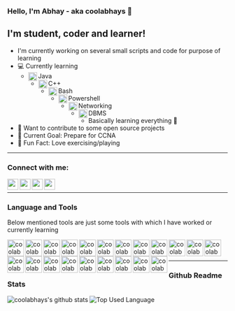 ### Hello, I'm Abhay - aka coolabhays 👋

## I'm student, coder and learner!
- I'm currently working on several small scripts and code for purpose of learning
- ‍💻 Currently learning
	- <img align="left" alt="coolabhays | java" width="20px" src="https://cdn.jsdelivr.net/npm/simple-icons@3.6.1/icons/java.svg" />Java
	- <img align="left" alt="coolabhays | cplusplus" width="20px" src="https://cdn.jsdelivr.net/npm/simple-icons@3.6.1/icons/cplusplus.svg" />C++
	- <img align="left" alt="coolabhays | bash" width="20px" src="https://cdn.jsdelivr.net/npm/simple-icons@3.6.1/icons/gnubash.svg" />Bash
	- <img align="left" alt="coolabhays | powershell" width="20px" src="https://cdn.jsdelivr.net/npm/simple-icons@3.6.1/icons/powershell.svg" />Powershell
	- <img align="left" alt="coolabhays | networking" width="20px" src="https://cdn.jsdelivr.net/npm/simple-icons@3.6.1/icons/nintendonetwork.svg" />Networking
	- <img align="left" alt="coolabhays | dbms" width="20px" src="https://cdn.jsdelivr.net/npm/simple-icons@3.6.1/icons/mariadb.svg" />DBMS
	- Basically learning everything  🤣
- 🔧 Want to contribute to some open source projects
- 🔗 Current Goal: Prepare for CCNA
- 🤸 Fun Fact: Love exercising/playing

---

### Connect with me:

[<img align="left" alt="coolabhays | Twitter" width="25px" src="https://cdn.jsdelivr.net/npm/simple-icons@v3/icons/twitter.svg" />][twitter]
[<img align="left" alt="coolabhays | LinkedIn" width="25px" src="https://cdn.jsdelivr.net/npm/simple-icons@v3/icons/linkedin.svg" />][linkedin]
[<img align="left" alt="coolabhays | Facebook" width="25px" src="https://cdn.jsdelivr.net/npm/simple-icons@3.6.1/icons/facebook.svg" />][facebook]
[<img align="left" alt="coolabhays | Instagram" width="25px" src="https://cdn.jsdelivr.net/npm/simple-icons@3.6.1/icons/instagram.svg" />][instagram]


<br/>

---

### Language and Tools

Below mentioned tools are just some tools with which I have worked or currently learning

[<img align="left" alt="coolabhays | Vim" width="38px" src="https://icons.iconarchive.com/icons/papirus-team/papirus-apps/512/vim-icon.png" />][vim]
[<img align="left" alt="coolabhays | Linux" width="38px" src="https://icons.iconarchive.com/icons/tatice/operating-systems/256/Linux-icon.png" />][linux]
[<img align="left" alt="coolabhays | BSD" width="38px" src="https://icons.iconarchive.com/icons/icons8/windows-8/256/Systems-Free-Bsd-icon.png" />][bsd]
[<img align="left" alt="coolabhays | Cisco" width="38px" src="https://cdn4.iconfinder.com/data/icons/flat-brand-logo-2/512/cisco-512.png" />][cisco]
[<img align="left" alt="coolabhays | C" width="38px" src="https://cdn.iconscout.com/icon/free/png-512/c-programming-569564.png" />][c]
[<img align="left" alt="coolabhays | C++" width="38px" src="https://cdn.iconscout.com/icon/free/png-512/c-4-226082.png" />][c++]
[<img align="left" alt="coolabhays | Java" width="38px" src="https://icons.iconarchive.com/icons/tatice/cristal-intense/256/Java-icon.png" />][java]
[<img align="left" alt="coolabhays | Python" width="38px" src="https://icons.iconarchive.com/icons/papirus-team/papirus-apps/256/python-icon.png" />][python]
[<img align="left" alt="coolabhays | Selenium" width="38px" src="https://icon-library.com/images/rest-api-icon/rest-api-icon-8.jpg" />][selenium]
[<img align="left" alt="coolabhays | Flask" width="38px" src="https://cdn.jsdelivr.net/npm/simple-icons@3.6.1/icons/flask.svg" />][flask]
[<img align="left" alt="coolabhays | RESTful" width="38px" src="https://icon-library.com/images/rest-api-icon/rest-api-icon-8.jpg" />][restful]
[<img align="left" alt="coolabhays | Javascript" width="38px" src="https://www.freepnglogos.com/uploads/javascript-png/javascript-vector-logo-yellow-png-transparent-javascript-vector-12.png" />][vim]
[<img align="left" alt="coolabhays | Php" width="38px" src="https://icons.iconarchive.com/icons/graphics-vibe/developer/256/php-icon.png" />][php]
[<img align="left" alt="coolabhays | HTML" width="38px" src="https://icons.iconarchive.com/icons/cornmanthe3rd/plex/256/Other-html-5-icon.png" />][html]
[<img align="left" alt="coolabhays | CSS" width="38px" src="https://icons.iconarchive.com/icons/martz90/hex/256/css-3-icon.png" />][css]
[<img align="left" alt="coolabhays | Bash" width="38px" src="https://icon-library.com/images/bash-icon/bash-icon-24.jpg" />][bash]
[<img align="left" alt="coolabhays | Powershell" width="38px" src="https://cdn.iconscout.com/icon/free/png-512/powershell-2-569189.png" />][powershell]
[<img align="left" alt="coolabhays | Mariadb" width="38px" src="https://cdn.iconscout.com/icon/free/png-64/mariadb-226022.png" />][mariadb]
[<img align="left" alt="coolabhays | MySQL" width="38px" src="https://icons.iconarchive.com/icons/papirus-team/papirus-apps/256/mysql-workbench-icon.png" />][mysql]
[<img align="left" alt="coolabhays | Git" width="38px" src="https://upload.wikimedia.org/wikipedia/commons/thumb/3/3f/Git_icon.svg/1024px-Git_icon.svg.png" />][git]
[<img align="left" alt="coolabhays | Github" width="38px" src="https://image.flaticon.com/icons/svg/25/25231.svg" />][github]


<br />
<br />


---

### Github Readme Stats

<!-- [![coolabhays's github stats](https://github-readme-stats.vercel.app/api?username=coolabhays)](https://github.com/anuraghazra/github-readme-stats) -->
<img align="left" alt="coolabhays's github stats" src="https://github-readme-stats.vercel.app/api?username=coolabhays&show_icons=true&hide_border=true&theme=tokyonight" />

<img align="left" alt="Top Used Language" src="https://github-readme-stats.vercel.app/api/top-langs/?username=coolabhays&theme=tokyonight" />



[twitter]: https://twitter.com/abhayshankerpa2
[linkedin]: https://in.linkedin.com/in/abhay-shanker-pathak-3458bb1ab
[facebook]: https://www.facebook.com/abhayshanker.pathak
[instagram]: https://www.instagram.com/coolabhay95/?hl=en
[vim]: https://www.vim.org/
[linux]: https://www.linux.org/
[cisco]: https://www.cisco.com/c/en_in/index.html
[bsd]: https://www.bsd.org/
[c]: https://www.cprogramming.com/
[c++]: https://www.cprogramming.com/
[java]: https://java.com/en/download/faq/java_webstart.xml
[python]: https://www.python.org/
[selenium]: https://www.selenium.dev/
[flask]: https://github.com/pallets/flask
[restful]: https://github.com/flask-restful/flask-restful
[javascript]: https://www.javascript.com/
[php]: https://www.php.net/manual/en/tutorial.php
[html]: https://www.w3.org/
[css]: https://www.w3.org/
[bash]: https://www.gnu.org/software/bash/
[powershell]: https://powershell.org/
[mariadb]: https://mariadb.org/
[mysql]: https://www.mysql.com/
[git]: https://github.com/git/git
[github]: https://github.com

